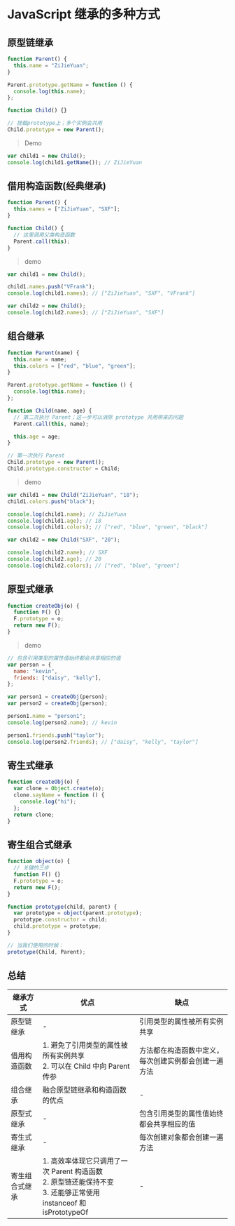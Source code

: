 # JavaScript 继承的多种方式

## 原型链继承

```javascript
function Parent() {
  this.name = "ZiJieYuan";
}

Parent.prototype.getName = function () {
  console.log(this.name);
};

function Child() {}

// 挂载prototype上；多个实例会共用
Child.prototype = new Parent();
```

> Demo

```javascript
var child1 = new Child();
console.log(child1.getName()); // ZiJieYuan
```

## 借用构造函数(经典继承)

```javascript
function Parent() {
  this.names = ["ZiJieYuan", "SXF"];
}

function Child() {
  // 这里调用父类构造函数
  Parent.call(this);
}
```

> demo

```javascript
var child1 = new Child();

child1.names.push("VFrank");
console.log(child1.names); // ["ZiJieYuan", "SXF", "VFrank"]

var child2 = new Child();
console.log(child2.names); // ["ZiJieYuan", "SXF"]
```

## 组合继承

```javascript
function Parent(name) {
  this.name = name;
  this.colors = ["red", "blue", "green"];
}

Parent.prototype.getName = function () {
  console.log(this.name);
};

function Child(name, age) {
  // 第二次执行 Parent；这一步可以消除 prototype 共用带来的问题
  Parent.call(this, name);

  this.age = age;
}

// 第一次执行 Parent
Child.prototype = new Parent();
Child.prototype.constructor = Child;
```

> demo

```javascript
var child1 = new Child("ZiJieYuan", "18");
child1.colors.push("black");

console.log(child1.name); // ZiJieYuan
console.log(child1.age); // 18
console.log(child1.colors); // ["red", "blue", "green", "black"]

var child2 = new Child("SXF", "20");

console.log(child2.name); // SXF
console.log(child2.age); // 20
console.log(child2.colors); // ["red", "blue", "green"]
```

## 原型式继承

```javascript
function createObj(o) {
  function F() {}
  F.prototype = o;
  return new F();
}
```

> demo

```javascript
// 包含引用类型的属性值始终都会共享相应的值
var person = {
  name: "kevin",
  friends: ["daisy", "kelly"],
};

var person1 = createObj(person);
var person2 = createObj(person);

person1.name = "person1";
console.log(person2.name); // kevin

person1.friends.push("taylor");
console.log(person2.friends); // ["daisy", "kelly", "taylor"]
```

## 寄生式继承

```javascript
function createObj(o) {
  var clone = Object.create(o);
  clone.sayName = function () {
    console.log("hi");
  };
  return clone;
}
```

## 寄生组合式继承

```javascript
function object(o) {
  // 关键的三步
  function F() {}
  F.prototype = o;
  return new F();
}

function prototype(child, parent) {
  var prototype = object(parent.prototype);
  prototype.constructor = child;
  child.prototype = prototype;
}

// 当我们使用的时候：
prototype(Child, Parent);
```

## 总结

| 继承方式       | 优点                             | 缺点                |
| -------------- | ------------------------------- | ---------------------------------------------------- |
| 原型链继承     | -                                | 引用类型的属性被所有实例共享                         |
| 借用构造函数   | 1. 避免了引用类型的属性被所有实例共享 <br> 2. 可以在 Child 中向 Parent 传参 | 方法都在构造函数中定义，每次创建实例都会创建一遍方法 |
| 组合继承       | 融合原型链继承和构造函数的优点       | -                                                    |
| 原型式继承     | -                                | 包含引用类型的属性值始终都会共享相应的值             |
| 寄生式继承     | -                                | 每次创建对象都会创建一遍方法                         |
| 寄生组合式继承 | 1. 高效率体现它只调用了一次 Parent 构造函数 <br> 2. 原型链还能保持不变 <br> 3. 还能够正常使用 instanceof 和 isPrototypeOf | -    |
